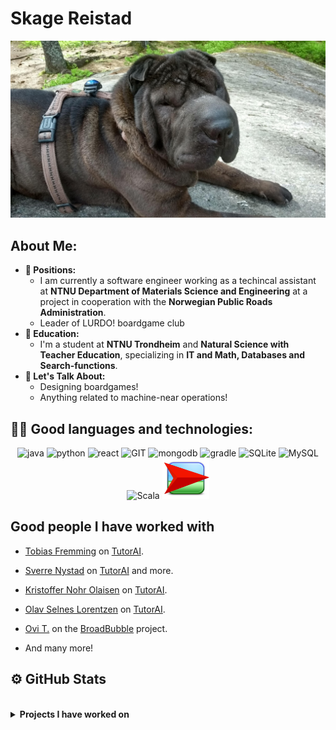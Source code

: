 <h1> Skage Reistad  <img src="" width="45" align="center"/> </h1> 
<div align="center">
<img src="karuBear.jpg">
</div>

## About Me:

- **🚀 Positions:**
    - I am currently a software engineer working as a techincal assistant at **NTNU Department of Materials Science and Engineering** at a project in cooperation with the **Norwegian Public Roads Administration**.
    - Leader of LURDO! boardgame club
- **🏦 Education:**
    - I'm a student at **NTNU Trondheim** and **Natural Science with Teacher Education**, specializing in **IT and Math, Databases and Search-functions**.
- **💬 Let's Talk About:** 
    - Designing boardgames!
    - Anything related to machine-near operations!

<h2> 🧑‍💻 Good languages and technologies: </h2>

<div align="center">
      <img src="https://www.vectorlogo.zone/logos/java/java-icon.svg" alt="java"           width="75" height="75"/> 
      <img src="https://www.vectorlogo.zone/logos/python/python-icon.svg" alt="python"     width="65" height="65"/>
      <img src="https://www.vectorlogo.zone/logos/reactjs/reactjs-icon.svg" alt="react"  width="55" height="65"/>
      <img src="https://www.vectorlogo.zone/logos/git-scm/git-scm-icon.svg" alt="GIT"      width="65" height="65"/> 
      <img src="https://www.vectorlogo.zone/logos/mongodb/mongodb-icon.svg" alt="mongodb"  width="55" height="65"/>
      <img src="https://www.vectorlogo.zone/logos/gradle/gradle-icon.svg" alt="gradle"    width="55" height="65"/>
      <img src="https://www.vectorlogo.zone/logos/sqlite/sqlite-icon.svg" alt="SQLite" width="75" height="65"/>
      <img src="https://www.vectorlogo.zone/logos/mysql/mysql-icon.svg" alt="MySQL" width="75" height="65"/>
      <img src="https://www.vectorlogo.zone/logos/scala-lang/scala-lang-icon.svg" alt="Scala" width="75" height="65"/>
      <img src="netlogo.png" alt="Scala" width="75" height="65"/>
</div>

<h2> Good people I have worked with </h3>

- [Tobias Fremming](https://github.com/tobiasfremming) on [TutorAI](https://github.com/SverreNystad/TutorAI).
- [Sverre Nystad](https://github.com/SverreNystad) on [TutorAI](https://github.com/SverreNystad/TutorAI) and more.
- [Kristoffer Nohr Olaisen](https://github.com/Knolaisen) on  [TutorAI](https://github.com/SverreNystad/TutorAI).
- [Olav Selnes Lorentzen](https://github.com/olavsl) on [TutorAI](https://github.com/SverreNystad/TutorAI).
- [Ovi T.](https://github.com/Impelon) on the [BroadBubble](https://github.com/LockedInTheSkage/BroadBubble) project.

- And many more!


<h2>⚙️ GitHub Stats</h2>
<div align="center">
  <picture>
    <source media="(prefers-color-scheme: dark)" srcset="https://github-readme-stats-nine-bay-97.vercel.app/api?username=lockedintheskage&show_icons=true&border_color=414868&theme=tokyonight"/>
    <source media="(prefers-color-scheme: light)" srcset="https://github-readme-stats-nine-bay-97.vercel.app/api?username=lockedintheskage&show_icons=true"/>
    <img height="190em">
  </picture>
  <picture>
    <source media="(prefers-color-scheme: dark)" srcset="https://github-readme-stats-nine-bay-97.vercel.app/api/top-langs/?username=lockedintheskage&layout=compact&border_color=414868&theme=tokyonight"/>
    <source media="(prefers-color-scheme: light)" srcset="https://github-readme-stats-nine-bay-97.vercel.app/api/top-langs/?username=lockedintheskage&layout=compact">
    <img height="190em">
  </picture>
</div>


<details>
  <summary><strong>Projects I have worked on</strong></summary>
  <br>
  
  <div align="center">


<!-- Project 1: TutorAI -->
  <h3><a href="https://github.com/CogitoNTNU/TutorAI" width="200">TutorAI</a></h3>
  <p> 
  TutorAI is a RAG system capable of assisting with learning academic subjects and using the curriculum and citing it. The project revolves around building an application that ingests a textbook in most formats and facilitates efficient learning of the course material. 
  </p>
  <br><img src="https://github.com/CogitoNTNU/TutorAI/blob/main/docs/images/TutorAI.png">
  <hr>

  <h3><a href="https://github.com/LockedInTheSkage/BroadBubble" width="200">Broad Bubble</a></h3>
  <p> 
  Broadbubble is an extension of a social media simulation model designed to counteract the effects of isolation within social media environments. This concept is detailed in the paper titled "Broadening the Bubble: Technological Countermeasures to Isolation in an Agent-based Simulation of Social Media" written by me, Ovideu and some teammates.

  The model builds upon the foundational work described in "The triple filter bubble: Using agent-based modeling to test a meta-theoretical framework for the emergence of filter bubbles and echo chambers" by Daniel Geschke and his team.

 
  </p>
  <br><img src="broadBubble.gif">
  <hr>
  
</div>
</details>